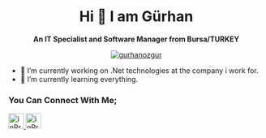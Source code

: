 <h1 align="center">Hi 👋 I am Gürhan</h1>
<p align="center">
<b>An IT Specialist and Software Manager from Bursa/TURKEY</b>
</p>
<p align="center">
<a href="https://github.com/ryo-ma/github-profile-trophy">
<img src="https://github-profile-trophy.vercel.app/?username=gurhanozgur&theme=onedark"
  alt="gurhanozgur"
  style="max-width: 100%"
/>
</a>
</p>

- 🔭 I’m currently working on .Net technologies at the company i work for.
- 🌱 I’m currently learning everything.

### You Can Connect With Me;
<a href="https://www.linkedin.com/in/gurhan-ozgur/" target="_blank">
<img src="https://cdn-icons-png.flaticon.com/512/174/174857.png" 
     alt="inProfile" 
     width="30"/>
</a>

<a href="https://www.instagram.com/gurhanozgur/" target="_blank">
<img src="https://upload.wikimedia.org/wikipedia/commons/thumb/e/e7/Instagram_logo_2016.svg/768px-Instagram_logo_2016.svg.png" 
     alt="igProfile" 
     width="30"/>
</a>

